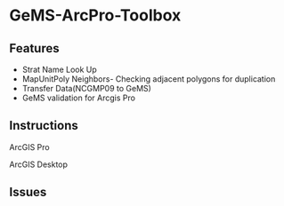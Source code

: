 # GeMS-ArcPro-Toolbox


## Features

* Strat Name Look Up
* MapUnitPoly Neighbors- Checking adjacent polygons for duplication
* Transfer Data(NCGMP09 to GeMS)
* GeMS validation for Arcgis Pro


## Instructions
ArcGIS Pro

ArcGIS Desktop


## Issues
